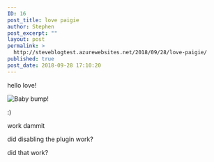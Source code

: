 ```yaml
---
ID: 16
post_title: love paigie
author: Stephen
post_excerpt: ""
layout: post
permalink: >
  http://steveblogtest.azurewebsites.net/2018/09/28/love-paigie/
published: true
post_date: 2018-09-28 17:10:20
---
```

hello love! 

![Baby bump!](https://github.com/sdzentner/blog_test/raw/master/pics/babybump.jpg)

:)

work dammit

did disabling the plugin work?

did that work?